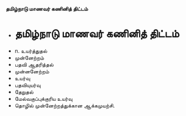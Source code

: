 **தமிழ்நாடு மாணவர் கணினித் திட்டம்**
- # தமிழ்நாடு மாணவர் கணினித் திட்டம்
- n. உயர்த்துதல்
- முன்னேற்றம்
- பதவி ஆதரித்தல்
- முன்னனேற்றம்
- உயர்வு
- பதவியுயர்வு
- தேறுதல்
- மேல்வகுப்புக்குரிய உயர்வு
- தொழில் முன்னேற்றத்துக்கான ஆக்கமுயற்சி.

